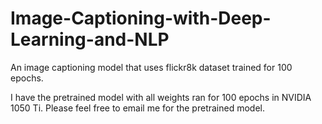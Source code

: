 # Image-Captioning-with-Deep-Learning-and-NLP
An image captioning model that uses flickr8k dataset trained for 100 epochs. 

I have the pretrained model with all weights ran for 100 epochs in NVIDIA 1050 Ti. Please feel free to email me for the pretrained model.
